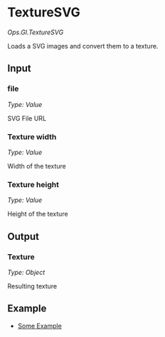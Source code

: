 # TextureSVG

*Ops.Gl.TextureSVG*

Loads a SVG images and convert them to a texture.

## Input

### file

*Type: Value*

SVG File URL

### Texture width

*Type: Value*

Width of the texture

### Texture height

*Type: Value*

Height of the texture


## Output

### Texture

*Type: Object*

Resulting texture

## Example

- [Some Example](https://cables.gl/p/5675f2475b13fe094db6d208)
